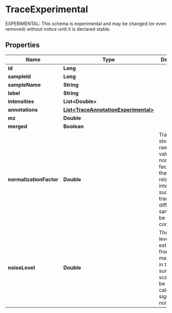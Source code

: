 

# TraceExperimental

EXPERIMENTAL: This schema is experimental and may be changed (or even removed) without notice until it is declared stable.

## Properties

| Name | Type | Description | Notes |
|------------ | ------------- | ------------- | -------------|
|**id** | **Long** |  |  [optional] |
|**sampleId** | **Long** |  |  [optional] |
|**sampleName** | **String** |  |  [optional] |
|**label** | **String** |  |  [optional] |
|**intensities** | **List&lt;Double&gt;** |  |  [optional] |
|**annotations** | [**List&lt;TraceAnnotationExperimental&gt;**](TraceAnnotationExperimental.md) |  |  [optional] |
|**mz** | **Double** |  |  [optional] |
|**merged** | **Boolean** |  |  [optional] |
|**normalizationFactor** | **Double** | Traces are stored with raw intensity values. The normalization factor maps them to relative intensities,  such that traces from different samples can be compared. |  [optional] |
|**noiseLevel** | **Double** | The noise level is estimated from the median noise in the surrounding scans. It can be used to  calculate signal-to-noise ratios. |  [optional] |



